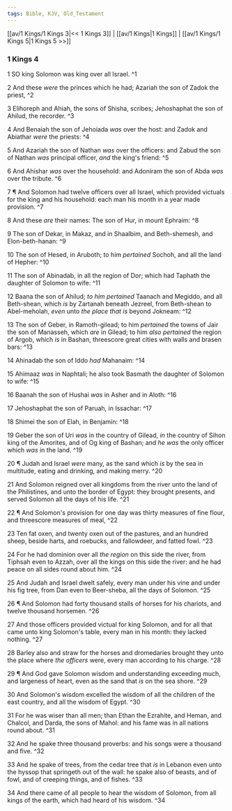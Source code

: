 ```yaml
---
tags: Bible, KJV, Old_Testament
---
```


[[av/1 Kings/1 Kings 3|<< 1 Kings 3]] | [[av/1 Kings|1 Kings]] | [[av/1 Kings/1 Kings 5|1 Kings 5 >>]]

### 1 Kings 4

1 SO king Solomon was king over all Israel. ^1

2 And these _were_ the princes which he had; Azariah the son of Zadok the priest, ^2

3 Elihoreph and Ahiah, the sons of Shisha, scribes; Jehoshaphat the son of Ahilud, the recorder. ^3

4 And Benaiah the son of Jehoiada _was_ over the host: and Zadok and Abiathar _were_ the priests: ^4

5 And Azariah the son of Nathan _was_ over the officers: and Zabud the son of Nathan _was_ principal officer, _and_ the king's friend: ^5

6 And Ahishar _was_ over the household: and Adoniram the son of Abda _was_ over the tribute. ^6

7 ¶ And Solomon had twelve officers over all Israel, which provided victuals for the king and his household: each man his month in a year made provision. ^7

8 And these _are_ their names: The son of Hur, in mount Ephraim: ^8

9 The son of Dekar, in Makaz, and in Shaalbim, and Beth-shemesh, and Elon-beth-hanan: ^9

10 The son of Hesed, in Aruboth; to him _pertained_ Sochoh, and all the land of Hepher: ^10

11 The son of Abinadab, in all the region of Dor; which had Taphath the daughter of Solomon to wife: ^11

12 Baana the son of Ahilud; _to_ _him_ _pertained_ Taanach and Megiddo, and all Beth-shean, which _is_ by Zartanah beneath Jezreel, from Beth-shean to Abel-meholah, _even_ unto _the_ _place_ _that_ _is_ beyond Jokneam: ^12

13 The son of Geber, in Ramoth-gilead; to him _pertained_ the towns of Jair the son of Manasseh, which _are_ in Gilead; to him _also_ _pertained_ the region of Argob, which _is_ in Bashan, threescore great cities with walls and brasen bars: ^13

14 Ahinadab the son of Iddo _had_ Mahanaim: ^14

15 Ahimaaz _was_ in Naphtali; he also took Basmath the daughter of Solomon to wife: ^15

16 Baanah the son of Hushai _was_ in Asher and in Aloth: ^16

17 Jehoshaphat the son of Paruah, in Issachar: ^17

18 Shimei the son of Elah, in Benjamin: ^18

19 Geber the son of Uri _was_ in the country of Gilead, _in_ the country of Sihon king of the Amorites, and of Og king of Bashan; and _he_ _was_ the only officer which _was_ in the land. ^19

20 ¶ Judah and Israel _were_ many, as the sand which _is_ by the sea in multitude, eating and drinking, and making merry. ^20

21 And Solomon reigned over all kingdoms from the river unto the land of the Philistines, and unto the border of Egypt: they brought presents, and served Solomon all the days of his life. ^21

22 ¶ And Solomon's provision for one day was thirty measures of fine flour, and threescore measures of meal, ^22

23 Ten fat oxen, and twenty oxen out of the pastures, and an hundred sheep, beside harts, and roebucks, and fallowdeer, and fatted fowl. ^23

24 For he had dominion over all _the_ _region_ on this side the river, from Tiphsah even to Azzah, over all the kings on this side the river: and he had peace on all sides round about him. ^24

25 And Judah and Israel dwelt safely, every man under his vine and under his fig tree, from Dan even to Beer-sheba, all the days of Solomon. ^25

26 ¶ And Solomon had forty thousand stalls of horses for his chariots, and twelve thousand horsemen. ^26

27 And those officers provided victual for king Solomon, and for all that came unto king Solomon's table, every man in his month: they lacked nothing. ^27

28 Barley also and straw for the horses and dromedaries brought they unto the place where _the_ _officers_ were, every man according to his charge. ^28

29 ¶ And God gave Solomon wisdom and understanding exceeding much, and largeness of heart, even as the sand that _is_ on the sea shore. ^29

30 And Solomon's wisdom excelled the wisdom of all the children of the east country, and all the wisdom of Egypt. ^30

31 For he was wiser than all men; than Ethan the Ezrahite, and Heman, and Chalcol, and Darda, the sons of Mahol: and his fame was in all nations round about. ^31

32 And he spake three thousand proverbs: and his songs were a thousand and five. ^32

33 And he spake of trees, from the cedar tree that _is_ in Lebanon even unto the hyssop that springeth out of the wall: he spake also of beasts, and of fowl, and of creeping things, and of fishes. ^33

34 And there came of all people to hear the wisdom of Solomon, from all kings of the earth, which had heard of his wisdom. ^34
